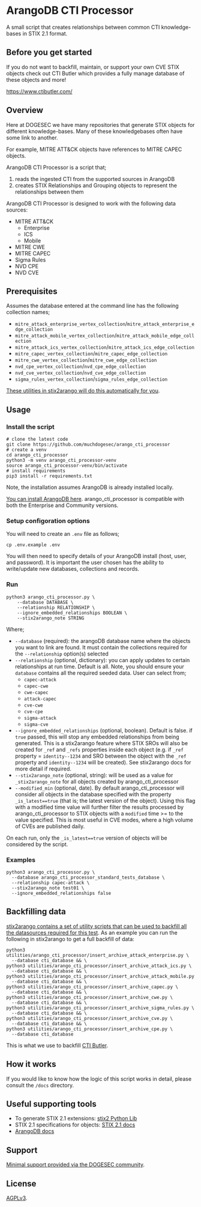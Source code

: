 # ArangoDB CTI Processor

A small script that creates relationships between common CTI knowledge-bases in STIX 2.1 format.

## Before you get started

If you do not want to backfill, maintain, or support your own CVE STIX objects check out CTI Butler which provides a fully manage database of these objects and more!

https://www.ctibutler.com/

## Overview

Here at DOGESEC we have many repositories that generate STIX objects for different knowledge-bases. Many of these knowledgebases often have some link to another.

For example, MITRE ATT&CK objects have references to MITRE CAPEC objects.

ArangoDB CTI Processor is a script that;

1. reads the ingested CTI from the supported sources in ArangoDB
2. creates STIX Relationships and Grouping objects to represent the relationships between them

ArangoDB CTI Processor is designed to work with the following data sources:

* MITRE ATT&CK
    * Enterprise
    * ICS
    * Mobile
* MITRE CWE
* MITRE CAPEC
* Sigma Rules
* NVD CPE
* NVD CVE

## Prerequisites

Assumes the database entered at the command line has the following collection names;

* `mitre_attack_enterprise_vertex_collection`/`mitre_attack_enterprise_edge_collection`
* `mitre_attack_mobile_vertex_collection`/`mitre_attack_mobile_edge_collection`
* `mitre_attack_ics_vertex_collection`/`mitre_attack_ics_edge_collection`
* `mitre_capec_vertex_collection`/`mitre_capec_edge_collection`
* `mitre_cwe_vertex_collection`/`mitre_cwe_edge_collection`
* `nvd_cpe_vertex_collection`/`nvd_cpe_edge_collection`
* `nvd_cve_vertex_collection`/`nvd_cve_edge_collection`
* `sigma_rules_vertex_collection`/`sigma_rules_edge_collection`

[These utilities in stix2arango will do this automatically for you](https://github.com/muchdogesec/stix2arango/tree/main/utilities).

## Usage

### Install the script

```shell
# clone the latest code
git clone https://github.com/muchdogesec/arango_cti_processor
# create a venv
cd arango_cti_processor
python3 -m venv arango_cti_processor-venv
source arango_cti_processor-venv/bin/activate
# install requirements
pip3 install -r requirements.txt
````

Note, the installation assumes ArangoDB is already installed locally.

[You can install ArangoDB here](https://arangodb.com/download/). arango_cti_processor is compatible with both the Enterprise and Community versions.

### Setup configoration options

You will need to create an `.env` file as follows;

```shell
cp .env.example .env
```

You will then need to specify details of your ArangoDB install (host, user, and password). It is important the user chosen has the ability to write/update new databases, collections and records.

### Run

```shell
python3 arango_cti_processor.py \
    --database DATABASE \
    --relationship RELATIONSHIP \
    --ignore_embedded_relationships BOOLEAN \
    --stix2arango_note STRING
```

Where;

* `--database` (required): the arangoDB database name where the objects you want to link are found. It must contain the collections required for the `--relationship` option(s) selected
* `--relationship` (optional, dictionary): you can apply updates to certain relationships at run time. Default is all. Note, you should ensure your `database` contains all the required seeded data. User can select from;
	* `capec-attack`
  * `capec-cwe`
  * `cwe-capec`
  * `attack-capec`
  * `cve-cwe`
  * `cve-cpe`
  * `sigma-attack`
  * `sigma-cve`
* `--ignore_embedded_relationships` (optional, boolean). Default is false. if `true` passed, this will stop any embedded relationships from being generated. This is a stix2arango feature where STIX SROs will also be created for `_ref` and `_refs` properties inside each object (e.g. if `_ref` property = `identity--1234` and SRO between the object with the `_ref` property and `identity--1234` will be created). See stix2arango docs for more detail if required.
* `--stix2arango_note` (optional, string): will be used as a value for `_stix2arango_note` for all objects created by arango_cti_processor
* `--modified_min` (optional, date). By default arango_cti_processor will consider all objects in the database specified with the property `_is_latest==true` (that is; the latest version of the object). Using this flag with a modified time value will further filter the results processed by arango_cti_processor to STIX objects with a `modified` time >= to the value specified. This is most useful in CVE modes, where a high volume of CVEs are published daily.

On each run, only the `_is_latest==true` version of objects will be considered by the script.

### Examples

```shell
python3 arango_cti_processor.py \
  --database arango_cti_processor_standard_tests_database \
  --relationship capec-attack \
  --stix2arango_note test01 \
  --ignore_embedded_relationships false 
```

## Backfilling data

[stix2arango contains a set of utility scripts that can be used to backfill all the datasources required for this test](https://github.com/muchdogesec/stix2arango/tree/main/utilities). As an example you can run the following in stix2arango to get a full backfill of data:

```shell
python3 utilities/arango_cti_processor/insert_archive_attack_enterprise.py \
  --database cti_database && \
python3 utilities/arango_cti_processor/insert_archive_attack_ics.py \
  --database cti_database && \
python3 utilities/arango_cti_processor/insert_archive_attack_mobile.py
  --database cti_database && \
python3 utilities/arango_cti_processor/insert_archive_capec.py \
  --database cti_database && \
python3 utilities/arango_cti_processor/insert_archive_cwe.py \
  --database cti_database && \
python3 utilities/arango_cti_processor/insert_archive_sigma_rules.py \
  --database cti_database && \
python3 utilities/arango_cti_processor/insert_archive_cve.py \
  --database cti_database && \
python3 utilities/arango_cti_processor/insert_archive_cpe.py \
  --database cti_database
```

This is what we use to backfill [CTI Butler](https://www.ctibutler.com/).

## How it works

If you would like to know how the logic of this script works in detail, please consult the `/docs` directory.

## Useful supporting tools

* To generate STIX 2.1 extensions: [stix2 Python Lib](https://stix2.readthedocs.io/en/latest/)
* STIX 2.1 specifications for objects: [STIX 2.1 docs](https://docs.oasis-open.org/cti/stix/v2.1/stix-v2.1.html)
* [ArangoDB docs](https://www.arangodb.com/docs/stable/)

## Support

[Minimal support provided via the DOGESEC community](https://community.dogesec.com/).

## License

[AGPLv3](/LICENSE).